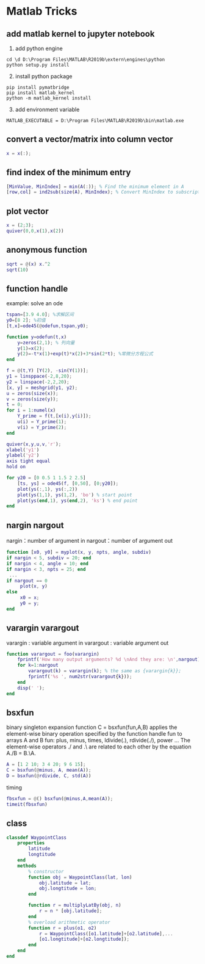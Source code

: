 # Matlab Tricks


## add matlab kernel to jupyter notebook
1. add python engine
```
cd \d D:\Program Files\MATLAB\R2019b\extern\engines\python
python setup.py install
```
2. install python package
```
pip install pymatbridge
pip install matlab_kernel
python -m matlab_kernel install
```

3. add environment variable
```
MATLAB_EXECUTABLE = D:\Program Files\MATLAB\R2019b\bin\matlab.exe
```

## convert a vector/matrix into column vector
```matlab
x = x(:);
```

## find index of the minimum entry
``` matlab
[MinValue, MinIndex] = min(A(:)); % Find the minimum element in A
[row,col] = ind2sub(size(A), MinIndex); % Convert MinIndex to subscripts
```

## plot vector
```matlab
x = (2;3);
quiver(0,0,x(1),x(2))

```

## anonymous function
```matlab
sqrt = @(x) x.^2 
sqrt(10)
```

## function handle
example: solve an ode
```matlab
tspan=[3.9 4.0]; %求解区间
y0=[8 2]; %初值
[t,x]=ode45(@odefun,tspan,y0);

function y=odefun(t,x)
    y=zeros(2,1); % 列向量
    y(1)=x(2);
    y(2)=-t*x(1)+exp(t)*x(2)+3*sin(2*t); %常微分方程公式
end
```

```matlab
f = @(t,Y) [Y(2), -sin(Y(1))];
y1 = linsppace(-2,8,20);
y2 = linspace(-2,2,20);
[x, y] = meshgrid(y1, y2);
u = zeros(size(x));
v = zeros(size(y));
t = 0;
for i = 1:numel(x)
    Y_prime = f(t,[x(i),y(i)]);
    u(i) = Y_prime(1);
    v(i) = Y_prime(2);
end

quiver(x,y,u,v,'r');
xlabel('y1')
ylabel('y2')
axis tight equal
hold on

for y20 = [0 0.5 1 1.5 2 2.5]
    [ts, ys] = ode45(f, [0,50], [0;y20]);
    plot(ys(:,1), ys(:,2))
    plot(ys(1,1), ys(1,2), 'bo') % start point
    plot(ys(end,1), ys(end,2), 'ks') % end point
end

```

## nargin nargout
nargin：number of argument in 
nargout：number of argument out

```matlab
function [x0, y0] = myplot(x, y, npts, angle, subdiv)
if nargin < 5, subdiv = 20; end
if nargin < 4, angle = 10; end
if nargin < 3, npts = 25; end
 ...
if nargout == 0
     plot(x, y)
else
     x0 = x;
     y0 = y;
end

```

## varargin varargout
varargin : variable argument in
varargout : variable argument out

``` matlab
function varargout = foo(varargin)
    fprintf('How many output arguments? %d \nAnd they are: \n',nargout);
    for k=1:nargout
        varargout(k) = varargin(k); % the same as {varargin{k}};
        fprintf('%s ', num2str(varargout{k}));
    end
    disp(' ');
end
```

## bsxfun
binary singleton expansion function
C = bsxfun(fun,A,B) applies the element-wise binary operation specified by the function handle fun to arrays A and B
fun: plus, minus, times, ldivide(.\), rdivide(./), power ...
The element-wise operators ./ and .\ are related to each other by the equation A./B = B.\A.
``` matlab
A = [1 2 10; 3 4 20; 9 6 15];
C = bsxfun(@minus, A, mean(A));
D = bsxfun(@rdivide, C, std(A))
```
timing
``` matlab
fbsxfun = @() bsxfun(@minus,A,mean(A));
timeit(fbsxfun)
```

## class
```matlab
classdef WaypointClass
    properties
        latitude
        longtitude
    end
    methods
        % constructor
        function obj = WaypointClass(lat, lon)
            obj.latitude = lat;
            obj.longtitude = lon;
        end

        function r = multiplyLatBy(obj, n)
            r = n * [obj.latitude];
        end
        % overload arithmetic operator
        function r = plus(o1, o2)
            r = WaypointClass([o1.latitude]+[o2.latitude],...
            [o1.longtitude]+[o2.longtitude]);
        end
    end
end

